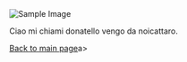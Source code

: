 <html>
<head>
    <title>https://www.quotidianodipuglia.it/</title>
</head>
<body>
    <img src="pictures/sample-image.webp" alt="Sample Image">
    <p>Ciao mi chiami donatello vengo da noicattaro.</p>
    <a href="home.html">Back to main page</a>a>
</body>
</html>
